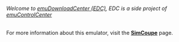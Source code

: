 ###### Welcome to [emuDownloadCenter (EDC)](https://github.com/PhoenixInteractiveNL/emuDownloadCenter/wiki/), EDC is a side project of [emuControlCenter](https://github.com/PhoenixInteractiveNL/emuControlCenter/wiki/)

For more information about this emulator, visit the [**SimCoupe**](https://github.com/PhoenixInteractiveNL/emuDownloadCenter/wiki/Emulator-simcoupe#menu) page.

